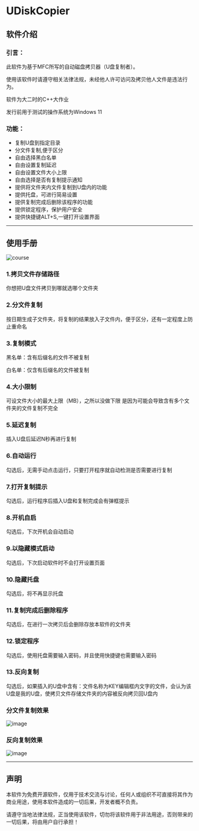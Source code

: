 # UDiskCopier
## 软件介绍
### 引言：
此软件为基于MFC所写的自动磁盘拷贝器（U盘复制者）。

使用该软件时请遵守相关法律法规，未经他人许可访问及拷贝他人文件是违法行为。

软件为大二时的C++大作业

发行前用于测试的操作系统为Windows 11

### 功能：
* 复制U盘到指定目录
* 分文件复制,便于区分
* 自由选择黑白名单
* 自由设置复制延迟
* 自由设置文件大小上限
* 自由选择是否有复制提示通知
* 提供将文件夹内文件复制到U盘内的功能
* 提供托盘，可进行简易设置
* 提供复制完成后删除该程序的功能
* 提供锁定程序，保护用户安全
* 提供快捷键ALT+S,一键打开设置界面

---
## 使用手册

![course](https://github.com/user-attachments/assets/7f726f96-b995-4ae4-8192-9f00ffffe076)




### 1.拷贝文件存储路径

你想把U盘文件拷贝到哪就选哪个文件夹

### 2.分文件复制
按日期生成子文件夹，将复制的结果放入子文件内，便于区分，还有一定程度上防止重命名

### 3.复制模式

黑名单：含有后缀名的文件不被复制

白名单：仅含有后缀名的文件被复制

### 4.大小限制

可设文件大小的最大上限（MB），之所以没做下限 是因为可能会导致含有多个文件夹的文件复制不完全

### 5.延迟复制

插入U盘后延迟N秒再进行复制

### 6.自动运行

勾选后，无需手动点击运行，只要打开程序就自动检测是否需要进行复制

### 7.打开复制提示

勾选后，运行程序后插入U盘和复制完成会有弹框提示

### 8.开机自启

勾选后，下次开机会自动启动

### 9.以隐藏模式启动

勾选后，下次启动软件时不会打开设置页面

### 10.隐藏托盘

勾选后，将不再显示托盘

### 11.复制完成后删除程序

勾选后，在进行一次拷贝后会删除存放本软件的文件夹

### 12.锁定程序

勾选后，使用托盘需要输入密码，并且使用快捷键也需要输入密码

### 13.反向复制

勾选后，如果插入的U盘中含有：文件名称为KEY编辑框内文字的文件，会认为该U盘是我的U盘，使拷贝文件存储文件夹的内容被反向拷贝回U盘内


### 分文件复制效果
![image](https://github.com/user-attachments/assets/c12210a4-b6e1-4a3f-b35a-30140800bd00)

### 反向复制效果
![image](https://github.com/user-attachments/assets/cdf4812f-b31e-41cc-8785-b4fbdd469a30)


---

## 声明
本软件为免费开源软件，仅用于技术交流与讨论，任何人或组织不可直接将其作为商业用途，使用本软件造成的一切后果，开发者概不负责。

请遵守当地法律法规，正当使用该软件，切勿将该软件用于非法用途，否则带来的一切后果，将由用户自行承担！

